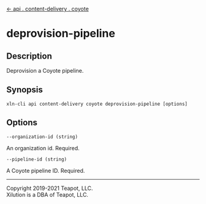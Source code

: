 [<- api . content-delivery . coyote](index.md)

# deprovision-pipeline

## Description

Deprovision a Coyote pipeline.

## Synopsis

```
xln-cli api content-delivery coyote deprovision-pipeline [options]
```

## Options

`--organization-id (string)`

An organization id. Required.

`--pipeline-id (string)`

A Coyote pipeline ID. Required.

---

Copyright 2019-2021 Teapot, LLC.  
Xilution is a DBA of Teapot, LLC.
